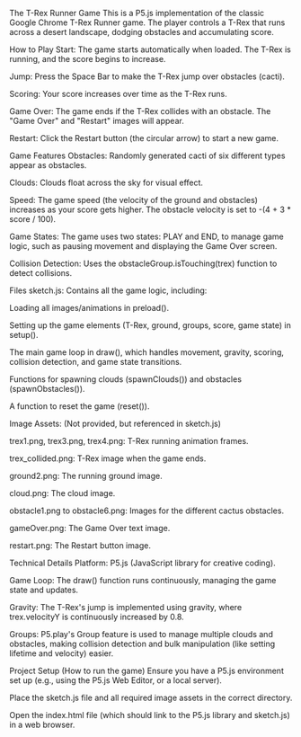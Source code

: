 The T-Rex Runner Game
This is a P5.js implementation of the classic Google Chrome T-Rex Runner game. The player controls a T-Rex that runs across a desert landscape, dodging obstacles and accumulating score.

How to Play
Start: The game starts automatically when loaded. The T-Rex is running, and the score begins to increase.

Jump: Press the Space Bar to make the T-Rex jump over obstacles (cacti).

Scoring: Your score increases over time as the T-Rex runs.

Game Over: The game ends if the T-Rex collides with an obstacle. The "Game Over" and "Restart" images will appear.

Restart: Click the Restart button (the circular arrow) to start a new game.

Game Features
Obstacles: Randomly generated cacti of six different types appear as obstacles.

Clouds: Clouds float across the sky for visual effect.

Speed: The game speed (the velocity of the ground and obstacles) increases as your score gets higher. The obstacle velocity is set to -(4 + 3 * score / 100).

Game States: The game uses two states: PLAY and END, to manage game logic, such as pausing movement and displaying the Game Over screen.

Collision Detection: Uses the obstacleGroup.isTouching(trex) function to detect collisions.

Files
sketch.js: Contains all the game logic, including:

Loading all images/animations in preload().

Setting up the game elements (T-Rex, ground, groups, score, game state) in setup().

The main game loop in draw(), which handles movement, gravity, scoring, collision detection, and game state transitions.

Functions for spawning clouds (spawnClouds()) and obstacles (spawnObstacles()).

A function to reset the game (reset()).

Image Assets: (Not provided, but referenced in sketch.js)

trex1.png, trex3.png, trex4.png: T-Rex running animation frames.

trex_collided.png: T-Rex image when the game ends.

ground2.png: The running ground image.

cloud.png: The cloud image.

obstacle1.png to obstacle6.png: Images for the different cactus obstacles.

gameOver.png: The Game Over text image.

restart.png: The Restart button image.

Technical Details
Platform: P5.js (JavaScript library for creative coding).

Game Loop: The draw() function runs continuously, managing the game state and updates.

Gravity: The T-Rex's jump is implemented using gravity, where trex.velocityY is continuously increased by 0.8.

Groups: P5.play's Group feature is used to manage multiple clouds and obstacles, making collision detection and bulk manipulation (like setting lifetime and velocity) easier.

Project Setup (How to run the game)
Ensure you have a P5.js environment set up (e.g., using the P5.js Web Editor, or a local server).

Place the sketch.js file and all required image assets in the correct directory.

Open the index.html file (which should link to the P5.js library and sketch.js) in a web browser.
